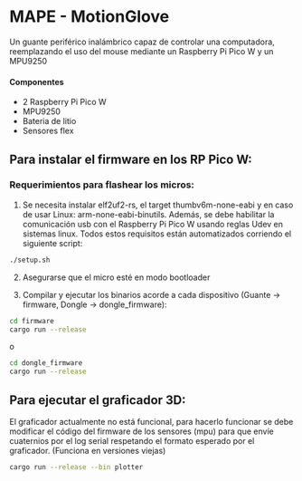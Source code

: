 # MAPE - MotionGlove
Un guante periférico inalámbrico capaz de controlar una computadora, reemplazando el uso del mouse mediante un Raspberry Pi Pico W y un MPU9250

#### Componentes
- 2 Raspberry Pi Pico W
- MPU9250
- Bateria de litio
- Sensores flex

## Para instalar el firmware en los RP Pico W:
### Requerimientos para flashear los micros:
1. Se necesita instalar elf2uf2-rs, el target thumbv6m-none-eabi y en caso de usar Linux: arm-none-eabi-binutils. Además, se debe habilitar la comunicación usb con el Raspberry Pi Pico W usando reglas Udev en sistemas linux. Todos estos requisitos están automatizados corriendo el siguiente script:
```bash
./setup.sh
```
2. Asegurarse que el micro esté en modo bootloader

3. Compilar y ejecutar los binarios acorde a cada dispositivo (Guante -> firmware, Dongle -> dongle_firmware):
```bash
cd firmware
cargo run --release
```
o
```bash
cd dongle_firmware
cargo run --release
```

## Para ejecutar el graficador 3D:
El graficador actualmente no está funcional, para hacerlo funcionar se debe modificar el código del firmware de los sensores (mpu) para que envíe cuaternios por el log serial respetando el formato esperado por el graficador. (Funciona en versiones viejas)
```bash 
cargo run --release --bin plotter
```
